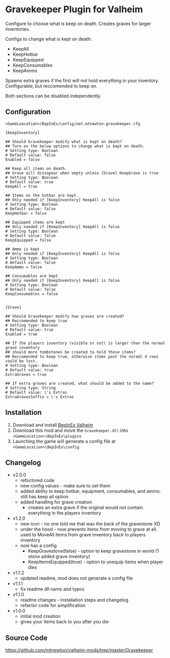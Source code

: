 # Gravekeeper Plugin for Valheim  

Configure to choose what is keep on death. Creates graves for larger inventories.  

Configs to change what is kept on death:  
- KeepAll
- KeepHotbar
- KeepEquipped
- KeepConsumables
- KeepAmmo

Spawns extra graves if the first will not hold everything in your inventory. Configurable, but reccomended to keep on.

Both sections can be disabled independently.

## Configuration  
`<GameLoacation>/BepInEx/config/net.mtnewton.gravekeeper.cfg`
```
[KeepInventory]

## Should Gravekeeper modify what is kept on death?
## Turn on the below options to change what is kept on death.
# Setting type: Boolean
# Default value: false
Enabled = false

## Keep all items on death.
## Grave will dissapear when empty unless [Grave] KeepGrave is true
# Setting type: Boolean
# Default value: true
KeepAll = true

## Items on the hotbar are kept.
## Only needed if [KeepInventory] KeepAll is false
# Setting type: Boolean
# Default value: false
KeepHotbar = false

## Equipped items are kept
## Only needed if [KeepInventory] KeepAll is false
# Setting type: Boolean
# Default value: false
KeepEquipped = false

## Ammo is kept
## Only needed if [KeepInventory] KeepAll is false
# Setting type: Boolean
# Default value: false
KeepAmmo = false

## Consumables are kept
## Only needed if [KeepInventory] KeepAll is false
# Setting type: Boolean
# Default value: false
KeepConsumables = false


[Grave]

## Should Gravekeeper modify how graves are created?
## Reccomended to keep true
# Setting type: Boolean
# Default value: true
Enabled = true

## If the players inventory (visible or not) is larger than the normal grave inventory
## should more tombstones be created to hold those items?
## Reccomended to keep true, otherwise items past the noraml 4 rows could be lost.
# Setting type: Boolean
# Default value: true
ExtraGraves = true

## If extra graves are created, what should be added to the name?
# Setting type: String
# Default value: \'s Extras
ExtraGravesSuffix = \'s Extras

```

## Installation  
1. Download and install [BepInEx Valheim](https://valheim.thunderstore.io/package/denikson/BepInExPack_Valheim/)
2. Download this mod and move the `Gravekeeper.dll` into `<GameLocation>\BepInEx\plugins`
3. Launching the game will generate a config file at `<GameLocation>\BepInEx\config`

## Changelog  
- v2.0.0
    - refoctored code
    - new config values - make sure to set them
    - added ability to keep hotbar, equipment, consumables, and ammo. still has keep all option
    - added handling for grave creation
        - creates an extra grave if the original would not contain everything in the players inventory
- v1.2.0  
    - new icon - no one told me that was the back of the gravestone XD  
    - under the hood - now prevents items from moving to grave at all. used to MoveAll items from grave inventory back to players inventory  
    - now has a config  
        - KeepGravestone(false) - option to keep gravestone in world (1 stone added grave inventory)  
        - KeepItemsEquipped(true) - option to unequip items when player dies  
- v1.1.2  
    - updated readme, mod does not generate a config file  
- v1.1.1  
    - fix readme dll name and typos  
- v1.1.0  
    - readme changes - installation steps and changelog  
    - refactor code for simplification  
- v1.0.0  
    - initial mod creation  
    - gives your items back to you after you die  

## Source Code  
https://github.com/mtnewton/valheim-mods/tree/master/Gravekeeper
